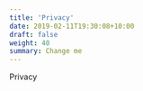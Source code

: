```yaml
---
title: 'Privacy'
date: 2019-02-11T19:30:08+10:00
draft: false
weight: 40
summary: Change me
---
```


Privacy
